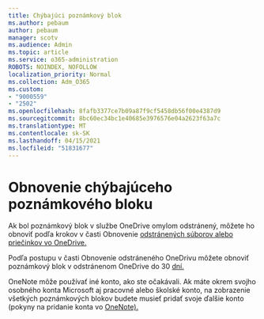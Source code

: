 ```yaml
---
title: Chýbajúci poznámkový blok
ms.author: pebaum
author: pebaum
manager: scotv
ms.audience: Admin
ms.topic: article
ms.service: o365-administration
ROBOTS: NOINDEX, NOFOLLOW
localization_priority: Normal
ms.collection: Adm_O365
ms.custom:
- "9000559"
- "2502"
ms.openlocfilehash: 8fafb3377ce7b09a87f9cf5458db56f00e4387d9
ms.sourcegitcommit: 8bc60ec34bc1e40685e3976576e04a2623f63a7c
ms.translationtype: MT
ms.contentlocale: sk-SK
ms.lasthandoff: 04/15/2021
ms.locfileid: "51831677"
---
```

# <a name="recover-missing-notebook"></a>Obnovenie chýbajúceho poznámkového bloku

Ak bol poznámkový blok v službe OneDrive omylom odstránený, môžete ho obnoviť podľa krokov v časti Obnovenie [odstránených súborov alebo priečinkov vo OneDrive.](https://support.office.com/article/949ada80-0026-4db3-a953-c99083e6a84f)

Podľa postupu v časti Obnovenie odstráneného OneDrivu môžete obnoviť poznámkový blok v odstránenom OneDrive do 30 [dní.](https://docs.microsoft.com/onedrive/restore-deleted-onedrive)

OneNote môže používať iné konto, ako ste očakávali. Ak máte okrem svojho osobného konta Microsoft aj pracovné alebo školské konto, na zobrazenie všetkých poznámkových blokov budete musieť pridať svoje ďalšie konto (pokyny na pridanie konta vo [OneNote).](https://support.office.com/article/5afff855-54ee-47e4-a773-db048d4ac299)
